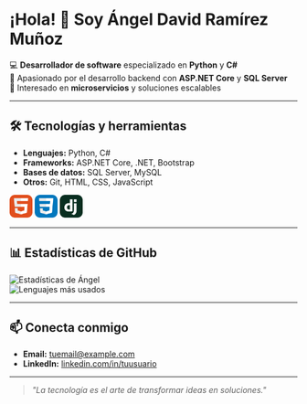 # ¡Hola! 👋 Soy Ángel David Ramírez Muñoz

💻 **Desarrollador de software** especializado en **Python** y **C#**  
🚀 Apasionado por el desarrollo backend con **ASP.NET Core** y **SQL Server**  
🎯 Interesado en **microservicios** y soluciones escalables

---

## 🛠 Tecnologías y herramientas
- **Lenguajes:** Python, C#
- **Frameworks:** ASP.NET Core, .NET, Bootstrap
- **Bases de datos:** SQL Server, MySQL
- **Otros:** Git, HTML, CSS, JavaScript
<div>
<img src="html5.svg" width="40" height="40" />
<img src="css.svg" width="40" height="40" />
<img src="django.svg" width="40" height="40" />
</div>

---

## 📊 Estadísticas de GitHub
![Estadísticas de Ángel](https://github-readme-stats.vercel.app/api?username=TU_USUARIO&show_icons=true&theme=tokyonight)  
![Lenguajes más usados](https://github-readme-stats.vercel.app/api/top-langs/?username=TU_USUARIO&layout=compact&theme=tokyonight)

---

## 📫 Conecta conmigo
- **Email:** [tuemail@example.com](mailto:tuemail@example.com)  
- **LinkedIn:** [linkedin.com/in/tuusuario](https://linkedin.com/in/tuusuario)

---

> *"La tecnología es el arte de transformar ideas en soluciones."*

